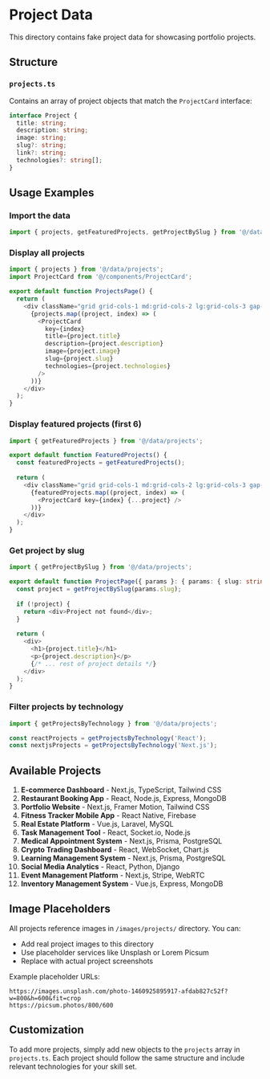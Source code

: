 # Project Data

This directory contains fake project data for showcasing portfolio projects.

## Structure

### `projects.ts`
Contains an array of project objects that match the `ProjectCard` interface:

```typescript
interface Project {
  title: string;
  description: string;
  image: string;
  slug?: string;
  link?: string;
  technologies?: string[];
}
```

## Usage Examples

### Import the data
```typescript
import { projects, getFeaturedProjects, getProjectBySlug } from '@/data/projects';
```

### Display all projects
```typescript
import { projects } from '@/data/projects';
import ProjectCard from '@/components/ProjectCard';

export default function ProjectsPage() {
  return (
    <div className="grid grid-cols-1 md:grid-cols-2 lg:grid-cols-3 gap-6">
      {projects.map((project, index) => (
        <ProjectCard
          key={index}
          title={project.title}
          description={project.description}
          image={project.image}
          slug={project.slug}
          technologies={project.technologies}
        />
      ))}
    </div>
  );
}
```

### Display featured projects (first 6)
```typescript
import { getFeaturedProjects } from '@/data/projects';

export default function FeaturedProjects() {
  const featuredProjects = getFeaturedProjects();
  
  return (
    <div className="grid grid-cols-1 md:grid-cols-2 lg:grid-cols-3 gap-6">
      {featuredProjects.map((project, index) => (
        <ProjectCard key={index} {...project} />
      ))}
    </div>
  );
}
```

### Get project by slug
```typescript
import { getProjectBySlug } from '@/data/projects';

export default function ProjectPage({ params }: { params: { slug: string } }) {
  const project = getProjectBySlug(params.slug);
  
  if (!project) {
    return <div>Project not found</div>;
  }
  
  return (
    <div>
      <h1>{project.title}</h1>
      <p>{project.description}</p>
      {/* ... rest of project details */}
    </div>
  );
}
```

### Filter projects by technology
```typescript
import { getProjectsByTechnology } from '@/data/projects';

const reactProjects = getProjectsByTechnology('React');
const nextjsProjects = getProjectsByTechnology('Next.js');
```

## Available Projects

1. **E-commerce Dashboard** - Next.js, TypeScript, Tailwind CSS
2. **Restaurant Booking App** - React, Node.js, Express, MongoDB  
3. **Portfolio Website** - Next.js, Framer Motion, Tailwind CSS
4. **Fitness Tracker Mobile App** - React Native, Firebase
5. **Real Estate Platform** - Vue.js, Laravel, MySQL
6. **Task Management Tool** - React, Socket.io, Node.js
7. **Medical Appointment System** - Next.js, Prisma, PostgreSQL
8. **Crypto Trading Dashboard** - React, WebSocket, Chart.js
9. **Learning Management System** - Next.js, Prisma, PostgreSQL
10. **Social Media Analytics** - React, Python, Django
11. **Event Management Platform** - Next.js, Stripe, WebRTC
12. **Inventory Management System** - Vue.js, Express, MongoDB

## Image Placeholders

All projects reference images in `/images/projects/` directory. You can:
- Add real project images to this directory
- Use placeholder services like Unsplash or Lorem Picsum
- Replace with actual project screenshots

Example placeholder URLs:
```
https://images.unsplash.com/photo-1460925895917-afdab827c52f?w=800&h=600&fit=crop
https://picsum.photos/800/600
```

## Customization

To add more projects, simply add new objects to the `projects` array in `projects.ts`. Each project should follow the same structure and include relevant technologies for your skill set. 